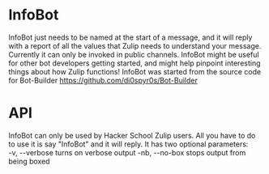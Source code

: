 InfoBot
=======
InfoBot just needs to be named at the start of a message, and it will reply with a report of all the values that Zulip needs to understand your message. Currently it can only be invoked in public channels. InfoBot might be useful for other bot developers getting started, and might help pinpoint interesting things about how Zulip functions! InfoBot was started from the source code for Bot-Builder https://github.com/di0spyr0s/Bot-Builder

API
===
InfoBot can only be used by Hacker School Zulip users. All you have to do to use it is say "InfoBot" and it will reply. It has two optional parameters:  
-v, --verbose   turns on verbose output
-nb, --no-box   stops output from being boxed